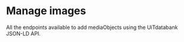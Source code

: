 ---
---

# Manage images

All the endpoints available to add mediaObjects using the UiTdatabank JSON-LD API.
